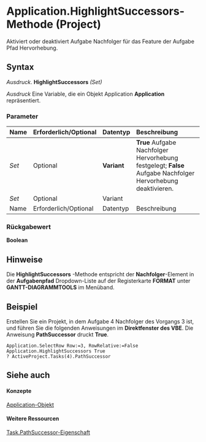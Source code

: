 
# Application.HighlightSuccessors-Methode (Project)
Aktiviert oder deaktiviert Aufgabe Nachfolger für das Feature der Aufgabe Pfad Hervorhebung.

## Syntax

 _Ausdruck_. **HighlightSuccessors** _(Set)_

 _Ausdruck_ Eine Variable, die ein Objekt Application **Application** repräsentiert.


### Parameter



|**Name**|**Erforderlich/Optional**|**Datentyp**|**Beschreibung**|
|:-----|:-----|:-----|:-----|
| _Set_|Optional|**Variant**|**True** Aufgabe Nachfolger Hervorhebung festgelegt; **False** Aufgabe Nachfolger Hervorhebung deaktivieren.|
| _Set_|Optional|Variant||
|Name|Erforderlich/Optional|Datentyp|Beschreibung|

### Rückgabewert

 **Boolean**


## Hinweise

Die  **HighlightSuccessors** -Methode entspricht der **Nachfolger**-Element in der  **Aufgabenpfad** Dropdown-Liste auf der Registerkarte **FORMAT** unter **GANTT-DIAGRAMMTOOLS** im Menüband.


## Beispiel

Erstellen Sie ein Projekt, in dem Aufgabe 4 Nachfolger des Vorgangs 3 ist, und führen Sie die folgenden Anweisungen im  **Direktfenster des VBE**. Die Anweisung  **PathSuccessor** druckt **True**.


```
Application.SelectRow Row:=3, RowRelative:=False 
Application.HighlightSuccessors True
? ActiveProject.Tasks(4).PathSuccessor

```


## Siehe auch


#### Konzepte


[Application-Objekt](8eb91712-7784-a102-38c0-19bb056c27e9.md)
#### Weitere Ressourcen


[Task.PathSuccessor-Eigenschaft](827bf575-d93b-9959-c664-625c0e199699.md)